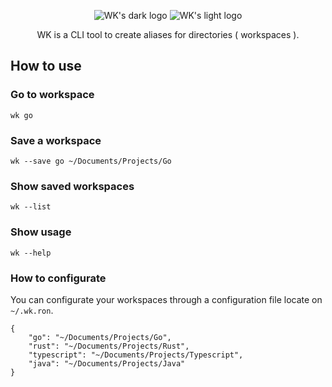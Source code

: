 <p align="center">
    <img src="https://user-images.githubusercontent.com/23109089/171970710-a72e7506-9e55-4f1c-8089-bd331cd68aa4.png#gh-dark-mode-only" alt="WK's dark logo" />
    <img src="https://user-images.githubusercontent.com/23109089/171970769-e07ffa29-5a19-4893-9610-8c1a08e8972e.png#gh-light-mode-only" alt="WK's light logo" />
</p>

<p align="center">
WK is a CLI tool to create aliases for directories ( workspaces ).
</p>

## How to use

### Go to workspace
```wk go```

### Save a workspace
```wk --save go ~/Documents/Projects/Go```

### Show saved workspaces
```wk --list```

### Show usage
```wk --help```

### How to configurate
You can configurate your workspaces through a configuration file locate on `~/.wk.ron`.

```ron
{
    "go": "~/Documents/Projects/Go",
    "rust": "~/Documents/Projects/Rust",
    "typescript": "~/Documents/Projects/Typescript",
    "java": "~/Documents/Projects/Java"
}

```

